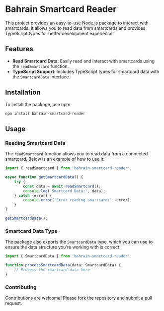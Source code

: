 # Bahrain Smartcard Reader

This project provides an easy-to-use Node.js package to interact with smartcards. It allows you to read data from smartcards and provides TypeScript types for better development experience.

## Features

- **Read Smartcard Data**: Easily read and interact with smartcards using the `readSmartcard` function.
- **TypeScript Support**: Includes TypeScript types for smartcard data with the `SmartcardData` interface.

## Installation

To install the package, use npm:

```bash
npm install bahrain-smartcard-reader
```

## Usage

### Reading Smartcard Data

The `readSmartcard` function allows you to read data from a connected smartcard. Below is an example of how to use it:

```javascript
import { readSmartcard } from 'bahrain-smartcard-reader';

async function getSmartcardData() {
    try {
        const data = await readSmartcard();
        console.log('Smartcard Data:', data);
    } catch (error) {
        console.error('Error reading smartcard:', error);
    }
}

getSmartcardData();
```

### Smartcard Data Type

The package also exports the `SmartcardData` type, which you can use to ensure the data structure you're working with is correct:

```javascript
import { SmartcardData } from 'bahrain-smartcard-reader';

function processSmartcardData(data: SmartcardData) {
    // Process the smartcard data here
}
```

### Contributing

Contributions are welcome! Please fork the repository and submit a pull request.